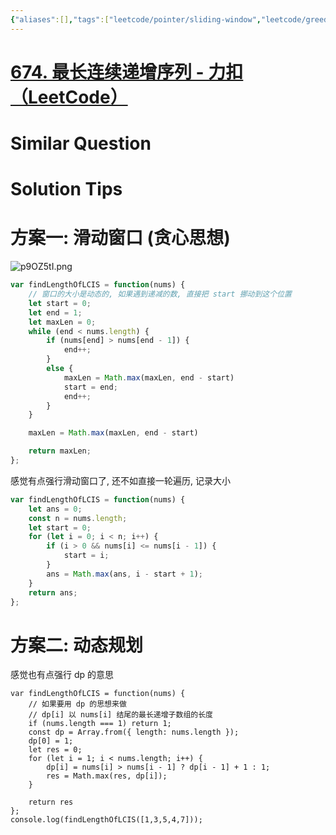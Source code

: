 ```yaml
---
{"aliases":[],"tags":["leetcode/pointer/sliding-window","leetcode/greedy-algorithm","leetcode/sub/consecutive"],"review-dates":[],"dg-publish":true,"difficulty":"easy","date-created":"2023-05-28-Sun, 2:52:17 pm","date-modified":"2023-07-16-Sun, 10:43:59 am","permalink":"/programming/basic/leetcode/674. 最长连续递增序列/","dgPassFrontmatter":true}
---
```



# [674. 最长连续递增序列 - 力扣（LeetCode）](https://leetcode.cn/problems/longest-continuous-increasing-subsequence/)

# Similar Question

# Solution Tips

# 方案一: 滑动窗口 (贪心思想)

![p9OZ5tI.png](https://s1.ax1x.com/2023/05/28/p9OZ5tI.png)

```js
var findLengthOfLCIS = function(nums) {
    // 窗口的大小是动态的, 如果遇到递减的数, 直接把 start 挪动到这个位置
    let start = 0;
    let end = 1;
    let maxLen = 0;
    while (end < nums.length) {
        if (nums[end] > nums[end - 1]) {
            end++;
        }
        else {
            maxLen = Math.max(maxLen, end - start)
            start = end;
            end++;
        }
    }

    maxLen = Math.max(maxLen, end - start)

    return maxLen;
};
```

感觉有点强行滑动窗口了, 还不如直接一轮遍历, 记录大小

```js
var findLengthOfLCIS = function(nums) {
    let ans = 0;
    const n = nums.length;
    let start = 0;
    for (let i = 0; i < n; i++) {
        if (i > 0 && nums[i] <= nums[i - 1]) {
            start = i;
        }
        ans = Math.max(ans, i - start + 1);
    }
    return ans;
};
```

# 方案二: 动态规划

感觉也有点强行 dp 的意思

```JS
var findLengthOfLCIS = function(nums) {
    // 如果要用 dp 的思想来做
    // dp[i] 以 nums[i] 结尾的最长递增子数组的长度
	if (nums.length === 1) return 1;
    const dp = Array.from({ length: nums.length });
    dp[0] = 1;
    let res = 0;
    for (let i = 1; i < nums.length; i++) {
        dp[i] = nums[i] > nums[i - 1] ? dp[i - 1] + 1 : 1;
        res = Math.max(res, dp[i]);
    }

    return res
};
console.log(findLengthOfLCIS([1,3,5,4,7]));
```
